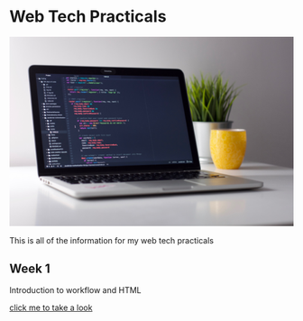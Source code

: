 # Web Tech Practicals 
![code header image](assets/heroImage.jpg)

This is all of the information for my web tech practicals

## Week 1 

Introduction to workflow and HTML

[click me to take a look](week_1/index.html)


[](https://prod.liveshare.vsengsaas.visualstudio.com/join?58DE2C74F3E81225E098E417DC5B40453E3D)

